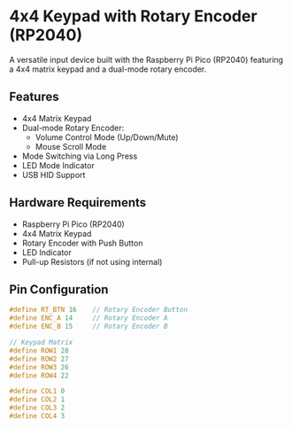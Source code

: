 # 4x4 Keypad with Rotary Encoder (RP2040)

A versatile input device built with the Raspberry Pi Pico (RP2040) featuring a 4x4 matrix keypad and a dual-mode rotary encoder.

## Features

- 4x4 Matrix Keypad
- Dual-mode Rotary Encoder:
  - Volume Control Mode (Up/Down/Mute)
  - Mouse Scroll Mode
- Mode Switching via Long Press
- LED Mode Indicator
- USB HID Support

## Hardware Requirements

- Raspberry Pi Pico (RP2040)
- 4x4 Matrix Keypad
- Rotary Encoder with Push Button
- LED Indicator
- Pull-up Resistors (if not using internal)

## Pin Configuration

```cpp
#define RT_BTN 16    // Rotary Encoder Button
#define ENC_A 14     // Rotary Encoder A
#define ENC_B 15     // Rotary Encoder B

// Keypad Matrix
#define ROW1 28
#define ROW2 27
#define ROW3 26
#define ROW4 22

#define COL1 0
#define COL2 1
#define COL3 2
#define COL4 3